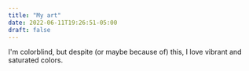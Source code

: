 ```yaml
---
title: "My art"
date: 2022-06-11T19:26:51-05:00
draft: false
---
```


I'm colorblind, but despite (or maybe because of) this, I love vibrant and saturated colors.
